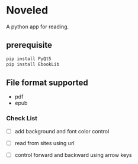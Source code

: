 # Noveled
A python app for reading.

## prerequisite
```powershell
pip install PyQt5
pip install EbookLib
```
## File format supported
- pdf
- epub

### Check List
- [ ] add background and font color control
- [ ] read from sites using url
- [ ] control forward and backward using arrow keys



